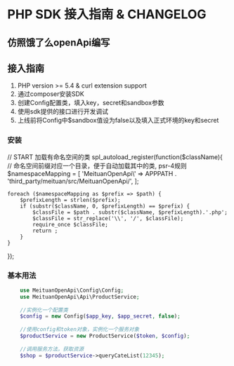 # PHP SDK 接入指南 & CHANGELOG

## 仿照饿了么openApi编写

## 接入指南

  1. PHP version >= 5.4 & curl extension support
  2. 通过composer安装SDK
  3. 创建Config配置类，填入key，secret和sandbox参数
  4. 使用sdk提供的接口进行开发调试
  5. 上线前将Config中$sandbox值设为false以及填入正式环境的key和secret
 

### 安装


// START 加载有命名空间的类
spl_autoload_register(function($className){
    // 命名空间前缀对应一个目录，便于自动加载其中的类, psr-4规则
    $namespaceMapping = [
        'MeituanOpenApi\\' => APPPATH . 'third_party/meituan/src/MeituanOpenApi/',
    ];

    foreach ($namespaceMapping as $prefix => $path) {
        $prefixLength = strlen($prefix);
        if (substr($className, 0, $prefixLength) == $prefix) {
            $classFile = $path . substr($className, $prefixLength).'.php';
            $classFile = str_replace('\\', '/', $classFile);
            require_once $classFile;
            return ;
        }
    }
});


### 基本用法

```php
    use MeituanOpenApi\Config\Config;
    use MeituanOpenApi\Api\ProductService;
    
    //实例化一个配置类
    $config = new Config($app_key, $app_secret, false);
    
    //使用config和token对象，实例化一个服务对象
    $productService = new ProductService($token, $config);
    
    //调用服务方法，获取资源
    $shop = $productService->queryCateList(12345);

```



